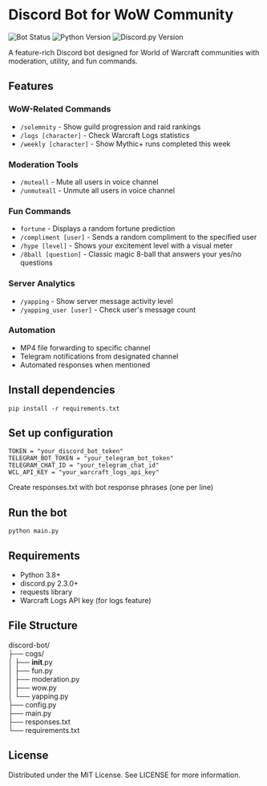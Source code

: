 # Discord Bot for WoW Community

![Bot Status](https://img.shields.io/badge/status-active-brightgreen)
![Python Version](https://img.shields.io/badge/python-3.8%2B-blue)
![Discord.py Version](https://img.shields.io/badge/discord.py-2.3.0%2B-orange)

A feature-rich Discord bot designed for World of Warcraft communities with moderation, utility, and fun commands.

## Features

### WoW-Related Commands
- `/solemnity` - Show guild progression and raid rankings
- `/logs [character]` - Check Warcraft Logs statistics
- `/weekly [character]` - Show Mythic+ runs completed this week

### Moderation Tools
- `/muteall` - Mute all users in voice channel
- `/unmuteall` - Unmute all users in voice channel

### Fun Commands
- `fortune` - Displays a random fortune prediction
- `/compliment [user]` - Sends a random compliment to the specified user
- `/hype [level]` - Shows your excitement level with a visual meter
- `/8ball [question]` - Classic magic 8-ball that answers your yes/no questions

### Server Analytics
- `/yapping` - Show server message activity level
- `/yapping_user [user]` - Check user's message count

### Automation
- MP4 file forwarding to specific channel
- Telegram notifications from designated channel
- Automated responses when mentioned

## Install dependencies
`pip install -r requirements.txt`

## Set up configuration
`TOKEN = "your_discord_bot_token"`  
`TELEGRAM_BOT_TOKEN = "your_telegram_bot_token"`  
`TELEGRAM_CHAT_ID = "your_telegram_chat_id"`  
`WCL_API_KEY = "your_warcraft_logs_api_key"`  

Create responses.txt with bot response phrases (one per line)

## Run the bot
`python main.py`

## Requirements
- Python 3.8+
- discord.py 2.3.0+
- requests library
- Warcraft Logs API key (for logs feature)

## File Structure
discord-bot/  
├── cogs/  
│   ├── __init__.py  
│   ├── fun.py  
│   ├── moderation.py  
│   ├── wow.py  
│   └── yapping.py  
├── config.py  
├── main.py  
├── responses.txt  
└── requirements.txt

## License
Distributed under the MIT License. See LICENSE for more information.
